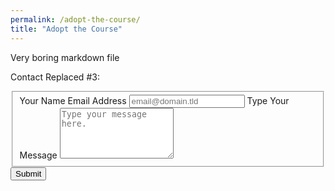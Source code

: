 ```yaml
---
permalink: /adopt-the-course/
title: "Adopt the Course"
---
```


Very boring markdown file


Contact Replaced #3: 
<form id="fs-frm" name="simple-contact-form" accept-charset="utf-8" action="https://formspree.io/mwkrayyn" method="post">
  <fieldset id="fs-frm-inputs">
    <label for="full-name">Your Name</label>
    <label for="email-address">Email Address</label>
    <input type="email" name="_replyto" id="email-address" placeholder="email@domain.tld" required="">
    <label for="message">Type Your Message</label>
    <textarea rows="5" name="message" id="message" placeholder="Type your message here." required=""></textarea>
    <input type="hidden" name="_subject" id="email-subject" value="Contact Form Submission">
  </fieldset>
  <input type="submit" value="Submit">
</form>

